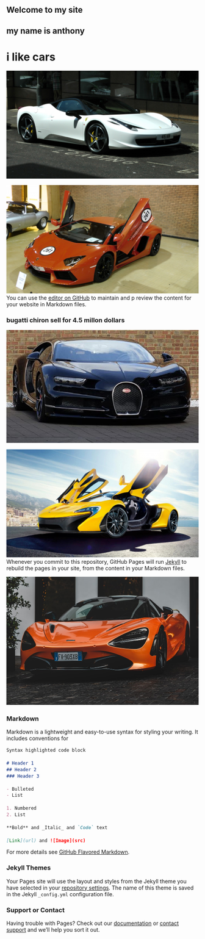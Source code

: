 ## Welcome to   my site
## my name is anthony
# i like cars

![white car](ferrari-pininfarina-car-1437345077uz7.jpg)

![red car](lamborghini-aventador-doors-open.jpg)
You can use the [editor on GitHub](https://github.com/BreezySage/breezysage.gif-hub.io/edit/master/index.md) to maintain and p
review the content for your website in Markdown files.

### bugatti chiron sell for 4.5 millon dollars
![hi](000000008762748.jpg)

![car2](mclaren-p1-2014-high-definition-mclaren.jpg)
Whenever you commit to this repository, GitHub Pages will run [Jekyll](https://jekyllrb.com/) to rebuild the pages in your site, from the content in your Markdown files.

![o](photo-1577473404054-cbdf6c62ebaa.jpeg)
### Markdown

Markdown is a lightweight and easy-to-use syntax for styling your writing. It includes conventions for

```markdown
Syntax highlighted code block

# Header 1
## Header 2
### Header 3

- Bulleted
- List

1. Numbered
2. List

**Bold** and _Italic_ and `Code` text

[Link](url) and ![Image](src)
```

For more details see [GitHub Flavored Markdown](https://guides.github.com/features/mastering-markdown/).

### Jekyll Themes

Your Pages site will use the layout and styles from the Jekyll theme you have selected in your [repository settings](https://github.com/BreezySage/breezysage.gif-hub.io/settings). The name of this theme is saved in the Jekyll `_config.yml` configuration file.

### Support or Contact

Having trouble with Pages? Check out our [documentation](https://help.github.com/categories/github-pages-basics/) or [contact support](https://github.com/contact) and we’ll help you sort it out.

